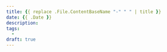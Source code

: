 ```yaml
---
title: {{ replace .File.ContentBaseName "-" " " | title }}
date: {{ .Date }}
description:
tags:
  - 
draft: true
---
```

